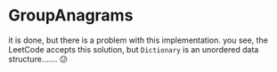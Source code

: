 # GroupAnagrams

it is done, but there is a problem with this implementation. you see, the LeetCode
accepts this solution, but `Dictionary` is an unordered data structure....... 😕
